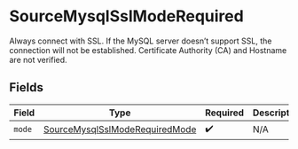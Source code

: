 # SourceMysqlSslModeRequired

Always connect with SSL. If the MySQL server doesn’t support SSL, the connection will not be established. Certificate Authority (CA) and Hostname are not verified.


## Fields

| Field                                                                                   | Type                                                                                    | Required                                                                                | Description                                                                             |
| --------------------------------------------------------------------------------------- | --------------------------------------------------------------------------------------- | --------------------------------------------------------------------------------------- | --------------------------------------------------------------------------------------- |
| `mode`                                                                                  | [SourceMysqlSslModeRequiredMode](../../models/shared/sourcemysqlsslmoderequiredmode.md) | :heavy_check_mark:                                                                      | N/A                                                                                     |
